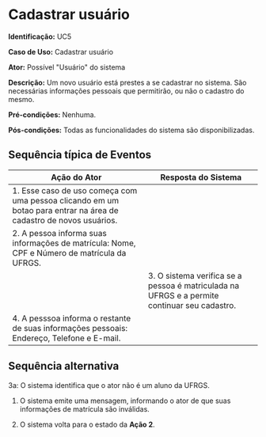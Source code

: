 # Cadastrar usuário

**Identificação:** UC5

**Caso de Uso:** Cadastrar usuário

**Ator:** Possível "Usuário" do sistema

**Descrição:** Um novo usuário está prestes a se cadastrar no sistema. São necessárias informações pessoais que permitirão, ou não o cadastro do mesmo.

**Pré-condições:** Nenhuma.

**Pós-condições:** Todas as funcionalidades do sistema são disponibilizadas.

## Sequência típica de Eventos 

| Ação do Ator                                    | Resposta do Sistema                                |
|-------------------------------------------------|----------------------------------------------------|
| 1. Esse caso de uso começa com uma pessoa clicando em um botao para entrar na área de cadastro de novos usuários. |
| 2. A pessoa informa suas informações de matrícula: Nome, CPF e Número de matrícula da UFRGS.  |                                                                                                      |
|                                                | 3. O sistema verifica se a pessoa é matriculada na UFRGS e a permite continuar seu cadastro.                             |
| 4. A pesssoa informa o restante de suas informações pessoais: Endereço, Telefone e E-mail.


## Sequência alternativa

3a: O sistema identifica que o ator não é um aluno da UFRGS.

1. O sistema emite uma mensagem, informando o ator de que suas informações de matrícula são inválidas.

2. O sistema volta para o estado da **Ação 2**.